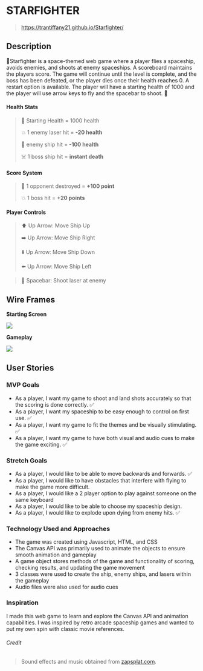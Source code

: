 # STARFIGHTER

> https://trantiffany21.github.io/Starfighter/

## Description
:space_invader:Starfighter is a space-themed web game where a player flies a spaceship, avoids enemies, and shoots at enemy spaceships. A scoreboard maintains the players score. The game will continue until the level is complete, and the boss has been defeated, or the player dies once their health reaches 0. A restart option is available. The player will have a starting health of 1000 and the player will use arrow keys to fly and the spacebar to shoot. :space_invader:

#### Health Stats

> :hospital: Starting Health = 1000 health
>
> :boom: 1 enemy laser hit = **-20 health**
>
> :space_invader: enemy ship hit = **-100 health**
> 
> :skull_and_crossbones: 1 boss ship hit = **instant death**

#### Score System

> :space_invader: 1 opponent destroyed = **+100 point**
> 
> :boom: 1 boss hit = **+20 points**

#### Player Controls
> :arrow_up: Up Arrow: Move Ship Up
> 
> :arrow_right: Up Arrow: Move Ship Right
> 
> :arrow_down: Up Arrow: Move Ship Down
> 
> :arrow_left: Up Arrow: Move Ship Left

> :rocket: Spacebar: Shoot laser at enemy


## Wire Frames
**Starting Screen**

![](https://cdn.discordapp.com/attachments/580937803869716480/874795917478330398/Untitled_Artwork.png)

**Gameplay**

![](https://cdn.discordapp.com/attachments/580937803869716480/874798726726701156/Untitled_Artwork.png)



## User Stories


### MVP Goals
- As a player, I want my game to shoot and land shots accurately so that the scoring is done correctly. :white_check_mark:
- As a player, I want my spaceship to be easy enough to control on first use. :white_check_mark:
- As a player, I want my game to fit the themes and be visually stimulating. :white_check_mark:
- As a player, I want my game to have both visual and audio cues to make the game exciting. :white_check_mark:

### Stretch Goals
- As a player, I would like to be able to move backwards and forwards. :white_check_mark:
- As a player, I would like to have obstacles that interfere with flying to make the game more difficult.
- As a player, I would like a 2 player option to play against someone on the same keyboard
- As a player, I would like to be able to choose my spaceship design.
- As a player, I would like to explode upon dying from enemy hits. :white_check_mark:


### Technology Used and Approaches
- The game was created using Javascript, HTML, and CSS
- The Canvas API was primarily used to animate the objects to ensure smooth animation and gameplay
- A game object stores methods of the game and functionality of scoring, checking results, and updating the game movement
- 3 classes were used to create the ship, enemy ships, and lasers within the gameplay
- Audio files were also used for audio cues

### Inspiration
I made this web game to learn and explore the Canvas API and animation capabilities. I was inspired by retro arcade spaceship games and wanted to put my own spin with classic movie references. 

###### Credit
> Sound effects and music obtained from [zapsplat.com](https://www.zapsplat.com).
